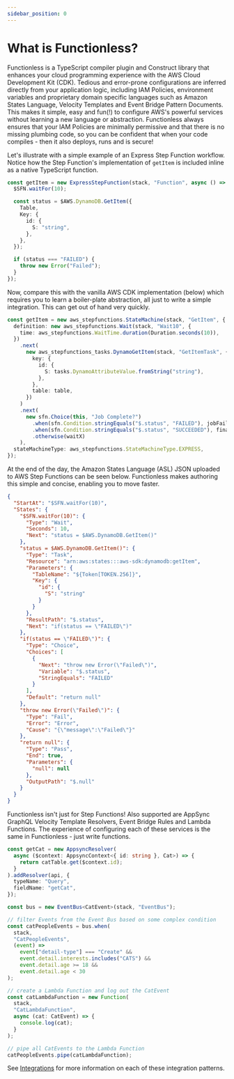 ```yaml
---
sidebar_position: 0
---
```


# What is Functionless?

Functionless is a TypeScript compiler plugin and Construct library that enhances your cloud programming experience with the AWS Cloud Development Kit (CDK). Tedious and error-prone configurations are inferred directly from your application logic, including IAM Policies, environment variables and proprietary domain specific languages such as Amazon States Language, Velocity Templates and Event Bridge Pattern Documents. This makes it simple, easy and fun(!) to configure AWS's powerful services without learning a new language or abstraction. Functionless always ensures that your IAM Policies are minimally permissive and that there is no missing plumbing code, so you can be confident that when your code compiles - then it also deploys, runs and is secure!

Let's illustrate with a simple example of an Express Step Function workflow. Notice how the Step Function's implementation of `getItem` is included inline as a native TypeScript function.

```ts
const getItem = new ExpressStepFunction(stack, "Function", async () => {
  $SFN.waitFor(10);

  const status = $AWS.DynamoDB.GetItem({
    Table,
    Key: {
      id: {
        S: "string",
      },
    },
  });

  if (status === "FAILED") {
    throw new Error("Failed");
  }
});
```

Now, compare this with the vanilla AWS CDK implementation (below) which requires you to learn a boiler-plate abstraction, all just to write a simple integration. This can get out of hand very quickly.

```ts
const getItem = new aws_stepfunctions.StateMachine(stack, "GetItem", {
  definition: new aws_stepfunctions.Wait(stack, "Wait10", {
    time: aws_stepfunctions.WaitTime.duration(Duration.seconds(10)),
  })
    .next(
      new aws_stepfunctions_tasks.DynamoGetItem(stack, "GetItemTask", {
        key: {
          id: {
            S: tasks.DynamoAttributeValue.fromString("string"),
          },
        },
        table: table,
      })
    )
    .next(
      new sfn.Choice(this, "Job Complete?")
        .when(sfn.Condition.stringEquals("$.status", "FAILED"), jobFailed)
        .when(sfn.Condition.stringEquals("$.status", "SUCCEEDED"), finalStatus)
        .otherwise(waitX)
    ),
  stateMachineType: aws_stepfunctions.StateMachineType.EXPRESS,
});
```

At the end of the day, the Amazon States Language (ASL) JSON uploaded to AWS Step Functions can be seen below. Functionless makes authoring this simple and concise, enabling you to move faster.

```json
{
  "StartAt": "$SFN.waitFor(10)",
  "States": {
    "$SFN.waitFor(10)": {
      "Type": "Wait",
      "Seconds": 10,
      "Next": "status = $AWS.DynamoDB.GetItem()"
    },
    "status = $AWS.DynamoDB.GetItem()": {
      "Type": "Task",
      "Resource": "arn:aws:states:::aws-sdk:dynamodb:getItem",
      "Parameters": {
        "TableName": "${Token[TOKEN.256]}",
        "Key": {
          "id": {
            "S": "string"
          }
        }
      },
      "ResultPath": "$.status",
      "Next": "if(status == \"FAILED\")"
    },
    "if(status == \"FAILED\")": {
      "Type": "Choice",
      "Choices": [
        {
          "Next": "throw new Error(\"Failed\")",
          "Variable": "$.status",
          "StringEquals": "FAILED"
        }
      ],
      "Default": "return null"
    },
    "throw new Error(\"Failed\")": {
      "Type": "Fail",
      "Error": "Error",
      "Cause": "{\"message\":\"Failed\"}"
    },
    "return null": {
      "Type": "Pass",
      "End": true,
      "Parameters": {
        "null": null
      },
      "OutputPath": "$.null"
    }
  }
}
```

Functionless isn't just for Step Functions! Also supported are AppSync GraphQL Velocity Template Resolvers, Event Bridge Rules and Lambda Functions. The experience of configuring each of these services is the same in Functionless - just write functions.

```ts
const getCat = new AppsyncResolver(
  async ($context: AppsyncContext<{ id: string }, Cat>) => {
    return catTable.get($context.id);
  }
).addResolver(api, {
  typeName: "Query",
  fieldName: "getCat",
});

const bus = new EventBus<CatEvent>(stack, "EventBus");

// filter Events from the Event Bus based on some complex condition
const catPeopleEvents = bus.when(
  stack,
  "CatPeopleEvents",
  (event) =>
    event["detail-type"] === "Create" &&
    event.detail.interests.includes("CATS") &&
    event.detail.age >= 18 &&
    event.detail.age < 30
);

// create a Lambda Function and log out the CatEvent
const catLambdaFunction = new Function(
  stack,
  "CatLambdaFunction",
  async (cat: CatEvent) => {
    console.log(cat);
  }
);

// pipe all CatEvents to the Lambda Function
catPeopleEvents.pipe(catLambdaFunction);
```

See [Integrations](./concepts/integration.md) for more information on each of these integration patterns.
